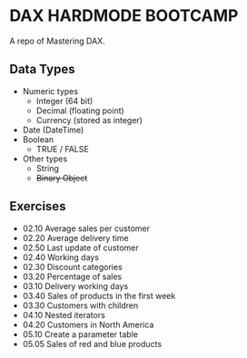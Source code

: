 # DAX HARDMODE BOOTCAMP

A repo of Mastering DAX.

## Data Types
- Numeric types
  - Integer (64 bit)
  - Decimal (floating point)
  - Currency (stored as integer)
- Date (DateTime)
- Boolean
  - TRUE / FALSE
- Other types
  - String
  - ~~Binary Object~~
  
## Exercises
- 02.10 Average sales per customer
- 02.20 Average delivery time
- 02.50 Last update of customer
- 02.40 Working days
- 02.30 Discount categories
- 03.20 Percentage of sales
- 03.10 Delivery working days
- 03.40 Sales of products in the first week
- 03.30 Customers with children
- 04.10 Nested iterators
- 04.20 Customers in North America
- 05.10 Create a parameter table
- 05.05 Sales of red and blue products